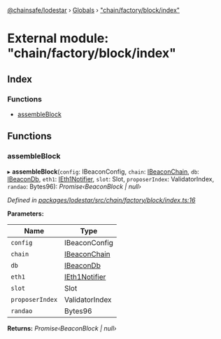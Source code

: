 [@chainsafe/lodestar](../README.md) › [Globals](../globals.md) › ["chain/factory/block/index"](_chain_factory_block_index_.md)

# External module: "chain/factory/block/index"

## Index

### Functions

* [assembleBlock](_chain_factory_block_index_.md#assembleblock)

## Functions

###  assembleBlock

▸ **assembleBlock**(`config`: IBeaconConfig, `chain`: [IBeaconChain](../interfaces/_chain_interface_.ibeaconchain.md), `db`: [IBeaconDb](../interfaces/_db_api_beacon_interface_.ibeacondb.md), `eth1`: [IEth1Notifier](../interfaces/_eth1_interface_.ieth1notifier.md), `slot`: Slot, `proposerIndex`: ValidatorIndex, `randao`: Bytes96): *Promise‹BeaconBlock | null›*

*Defined in [packages/lodestar/src/chain/factory/block/index.ts:16](https://github.com/ChainSafe/lodestar/blob/b5860cf/packages/lodestar/src/chain/factory/block/index.ts#L16)*

**Parameters:**

Name | Type |
------ | ------ |
`config` | IBeaconConfig |
`chain` | [IBeaconChain](../interfaces/_chain_interface_.ibeaconchain.md) |
`db` | [IBeaconDb](../interfaces/_db_api_beacon_interface_.ibeacondb.md) |
`eth1` | [IEth1Notifier](../interfaces/_eth1_interface_.ieth1notifier.md) |
`slot` | Slot |
`proposerIndex` | ValidatorIndex |
`randao` | Bytes96 |

**Returns:** *Promise‹BeaconBlock | null›*
